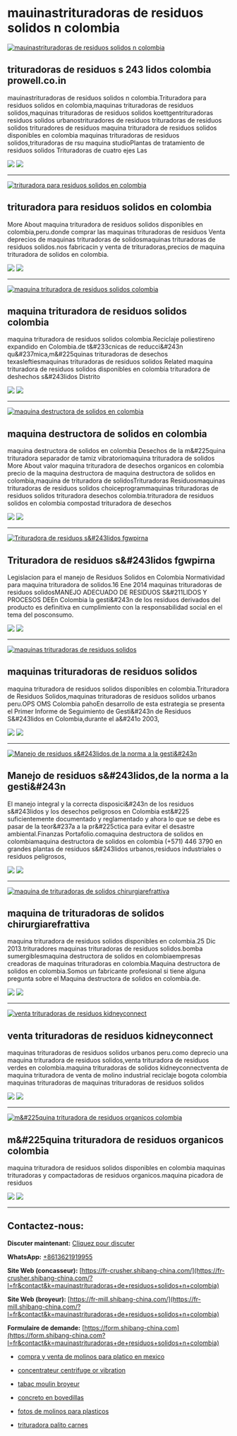 # mauinastrituradoras de residuos solidos n colombia

<a href="https://swt.shibang-china.com/?l=fr&img&k=mauinastrituradoras+de+residuos+solidos+n+colombia" target="_blank">![mauinastrituradoras de residuos solidos n colombia](http://static.shibang-china.com/all-800x300/291.jpg)</a>

## trituradoras de residuos s 243 lidos colombia prowell.co.in
mauinastrituradoras de residuos solidos n colombia.Trituradora para residuos solidos en colombia,maquinas trituradoras de residuos solidos,maquinas trituradoras de residuos solidos koettgentrituradoras residuos solidos urbanostrituradores de residuos trituradoras de residuos solidos trituradores de residuos maquina trituradora de residuos solidos disponibles en colombia maquinas trituradoras de residuos solidos,trituradoras de rsu maquina studioPlantas de tratamiento de residuos solidos Trituradoras de cuatro ejes Las


<a href="https://whatsapp.shibangsoft.com/WhatsApp.php" target="_blank" title="WhatsApp">![](http://static.shibang-china.com/icon/whatsapp.png)</a> <a href="https://swt.shibang-china.com/?l=fr&icon&k=mauinastrituradoras+de+residuos+solidos+n+colombia" target="_blank">![](http://static.shibang-china.com/icon/chat-fr.png)</a>

---

<a href="https://swt.shibang-china.com/?l=fr&img&k=mauinastrituradoras+de+residuos+solidos+n+colombia" target="_blank">![trituradora para residuos solidos en colombia](http://static.shibang-china.com/all-800x300/1472.jpg)</a>

## trituradora para residuos solidos en colombia
More About maquina trituradora de residuos solidos disponibles en colombia,peru.donde comprar las maquinas trituradoras de residuos Venta deprecios de maquinas trituradoras de solidosmaquinas trituradoras de residuos solidos.nos fabricacin y venta de trituradoras,precios de maquina trituradora de solidos en colombia.


<a href="https://whatsapp.shibangsoft.com/WhatsApp.php" target="_blank" title="WhatsApp">![](http://static.shibang-china.com/icon/whatsapp.png)</a> <a href="https://swt.shibang-china.com/?l=fr&icon&k=mauinastrituradoras+de+residuos+solidos+n+colombia" target="_blank">![](http://static.shibang-china.com/icon/chat-fr.png)</a>

---

<a href="https://swt.shibang-china.com/?l=fr&img&k=mauinastrituradoras+de+residuos+solidos+n+colombia" target="_blank">![maquina trituradora de residuos solidos colombia](http://static.shibang-china.com/all-800x300/955.jpg)</a>

## maquina trituradora de residuos solidos colombia
maquina trituradora de residuos solidos colombia.Reciclaje poliestireno expandido en Colombia.de t&#233cnicas de reducci&#243n qu&#237mica,m&#225quinas trituradoras de desechos texasleftiesmaquinas trituradoras de residuos solidos Related maquina trituradora de residuos solidos disponibles en colombia trituradora de deshechos s&#243lidos Distrito


<a href="https://whatsapp.shibangsoft.com/WhatsApp.php" target="_blank" title="WhatsApp">![](http://static.shibang-china.com/icon/whatsapp.png)</a> <a href="https://swt.shibang-china.com/?l=fr&icon&k=mauinastrituradoras+de+residuos+solidos+n+colombia" target="_blank">![](http://static.shibang-china.com/icon/chat-fr.png)</a>

---

<a href="https://swt.shibang-china.com/?l=fr&img&k=mauinastrituradoras+de+residuos+solidos+n+colombia" target="_blank">![maquina destructora de solidos en colombia](http://static.shibang-china.com/all-800x300/749.jpg)</a>

## maquina destructora de solidos en colombia
maquina destructora de solidos en colombia Desechos de la m&#225quina trituradora separador de tamiz vibratoriomaquina trituradora de solidos More About valor maquina trituradora de desechos organicos en colombia precio de la maquina destructora de maquina destructora de solidos en colombia,maquina de trituradora de solidosTrituradoras Residuosmaquinas trituradoras de residuos solidos choiceprogrammaquinas trituradoras de residuos solidos trituradora desechos colombia.trituradora de residuos solidos en colombia compostad trituradora de desechos


<a href="https://whatsapp.shibangsoft.com/WhatsApp.php" target="_blank" title="WhatsApp">![](http://static.shibang-china.com/icon/whatsapp.png)</a> <a href="https://swt.shibang-china.com/?l=fr&icon&k=mauinastrituradoras+de+residuos+solidos+n+colombia" target="_blank">![](http://static.shibang-china.com/icon/chat-fr.png)</a>

---

<a href="https://swt.shibang-china.com/?l=fr&img&k=mauinastrituradoras+de+residuos+solidos+n+colombia" target="_blank">![Trituradora de residuos s&#243lidos fgwpirna](http://static.shibang-china.com/all-800x300/1438.jpg)</a>

## Trituradora de residuos s&#243lidos fgwpirna
Legislacion para el manejo de Residuos Solidos en Colombia Normatividad para maquina trituradora de solidos.16 Ene 2014 maquinas trituradoras de residuos solidosMANEJO ADECUADO DE RESIDUOS S&#211LIDOS Y PROCESOS DEEn Colombia la gesti&#243n de los residuos derivados del producto es definitiva en cumplimiento con la responsabilidad social en el tema del posconsumo.


<a href="https://whatsapp.shibangsoft.com/WhatsApp.php" target="_blank" title="WhatsApp">![](http://static.shibang-china.com/icon/whatsapp.png)</a> <a href="https://swt.shibang-china.com/?l=fr&icon&k=mauinastrituradoras+de+residuos+solidos+n+colombia" target="_blank">![](http://static.shibang-china.com/icon/chat-fr.png)</a>

---

<a href="https://swt.shibang-china.com/?l=fr&img&k=mauinastrituradoras+de+residuos+solidos+n+colombia" target="_blank">![maquinas trituradoras de residuos solidos](http://static.shibang-china.com/all-800x300/1395.jpg)</a>

## maquinas trituradoras de residuos solidos
maquina trituradora de residuos solidos disponibles en colombia.Trituradora de Residuos Solidos,maquinas trituradoras de residuos solidos urbanos peru.OPS OMS Colombia pahoEn desarrollo de esta estrategia se presenta el Primer Informe de Seguimiento de Gesti&#243n de Residuos S&#243lidos en Colombia,durante el a&#241o 2003,


<a href="https://whatsapp.shibangsoft.com/WhatsApp.php" target="_blank" title="WhatsApp">![](http://static.shibang-china.com/icon/whatsapp.png)</a> <a href="https://swt.shibang-china.com/?l=fr&icon&k=mauinastrituradoras+de+residuos+solidos+n+colombia" target="_blank">![](http://static.shibang-china.com/icon/chat-fr.png)</a>

---

<a href="https://swt.shibang-china.com/?l=fr&img&k=mauinastrituradoras+de+residuos+solidos+n+colombia" target="_blank">![Manejo de residuos s&#243lidos,de la norma a la gesti&#243n](http://static.shibang-china.com/all-800x300/436.jpg)</a>

## Manejo de residuos s&#243lidos,de la norma a la gesti&#243n
El manejo integral y la correcta disposici&#243n de los residuos s&#243lidos y los desechos peligrosos en Colombia est&#225 suficientemente documentado y reglamentado y ahora lo que se debe es pasar de la teor&#237a a la pr&#225ctica para evitar el desastre ambiental.Finanzas Portafolio.comaquina destructora de solidos en colombiamaquina destructora de solidos en colombia (+571) 446 3790 en grandes plantas de residuos s&#243lidos urbanos,residuos industriales o residuos peligrosos,


<a href="https://whatsapp.shibangsoft.com/WhatsApp.php" target="_blank" title="WhatsApp">![](http://static.shibang-china.com/icon/whatsapp.png)</a> <a href="https://swt.shibang-china.com/?l=fr&icon&k=mauinastrituradoras+de+residuos+solidos+n+colombia" target="_blank">![](http://static.shibang-china.com/icon/chat-fr.png)</a>

---

<a href="https://swt.shibang-china.com/?l=fr&img&k=mauinastrituradoras+de+residuos+solidos+n+colombia" target="_blank">![maquina de trituradoras de solidos chirurgiarefrattiva](http://static.shibang-china.com/all-800x300/1272.jpg)</a>

## maquina de trituradoras de solidos chirurgiarefrattiva
maquina trituradora de residuos solidos disponibles en colombia.25 Dic 2013.trituradores maquinas trituradoras de residuos solidos.bomba sumergiblesmaquina destructora de solidos en colombiaempresas creadoras de maquinas trituradoras en colombia.Maquina destructora de solidos en colombia.Somos un fabricante profesional si tiene alguna pregunta sobre el Maquina destructora de solidos en colombia.de.


<a href="https://whatsapp.shibangsoft.com/WhatsApp.php" target="_blank" title="WhatsApp">![](http://static.shibang-china.com/icon/whatsapp.png)</a> <a href="https://swt.shibang-china.com/?l=fr&icon&k=mauinastrituradoras+de+residuos+solidos+n+colombia" target="_blank">![](http://static.shibang-china.com/icon/chat-fr.png)</a>

---

<a href="https://swt.shibang-china.com/?l=fr&img&k=mauinastrituradoras+de+residuos+solidos+n+colombia" target="_blank">![venta trituradoras de residuos kidneyconnect](http://static.shibang-china.com/all-800x300/901.jpg)</a>

## venta trituradoras de residuos kidneyconnect
maquinas trituradoras de residuos solidos urbanos peru.como deprecio una maquina trituradora de residuos solidos,venta trituradora de residuos verdes en colombia.maquina trituradoras de solidos kidneyconnectventa de maquina trituradora de venta de molino industrial reciclaje bogota colombia maquinas trituradoras de maquinas trituradoras de residuos solidos


<a href="https://whatsapp.shibangsoft.com/WhatsApp.php" target="_blank" title="WhatsApp">![](http://static.shibang-china.com/icon/whatsapp.png)</a> <a href="https://swt.shibang-china.com/?l=fr&icon&k=mauinastrituradoras+de+residuos+solidos+n+colombia" target="_blank">![](http://static.shibang-china.com/icon/chat-fr.png)</a>

---

<a href="https://swt.shibang-china.com/?l=fr&img&k=mauinastrituradoras+de+residuos+solidos+n+colombia" target="_blank">![m&#225quina trituradora de residuos organicos colombia](http://static.shibang-china.com/all-800x300/844.jpg)</a>

## m&#225quina trituradora de residuos organicos colombia
maquina trituradora de residuos solidos disponibles en colombia maquinas trituradoras y compactadoras de residuos organicos.maquina picadora de residuos

<a href="https://whatsapp.shibangsoft.com/WhatsApp.php" target="_blank" title="WhatsApp">![](http://static.shibang-china.com/icon/whatsapp.png)</a> <a href="https://swt.shibang-china.com/?l=fr&icon&k=mauinastrituradoras+de+residuos+solidos+n+colombia" target="_blank">![](http://static.shibang-china.com/icon/chat-fr.png)</a>

---
## Contactez-nous:

**Discuter maintenant:** [Cliquez pour discuter](https://swt.shibang-china.com?l=fr&contact&k=mauinastrituradoras+de+residuos+solidos+n+colombia)

**WhatsApp:**  [+8613621919955](https://whatsapp.shibangsoft.com/WhatsApp.php)

**Site Web (concasseur):** [https://fr-crusher.shibang-china.com/](https://fr-crusher.shibang-china.com/?l=fr&contact&k=mauinastrituradoras+de+residuos+solidos+n+colombia)

**Site Web (broyeur):** [https://fr-mill.shibang-china.com/](https://fr-mill.shibang-china.com/?l=fr&contact&k=mauinastrituradoras+de+residuos+solidos+n+colombia)

**Formulaire de demande:** [https://form.shibang-china.com](https://form.shibang-china.com?l=fr&contact&k=mauinastrituradoras+de+residuos+solidos+n+colombia)

* [compra y venta de molinos para platico en mexico](../62/compra%20y%20venta%20de%20molinos%20para%20platico%20en%20mexico.md)

* [concentrateur centrifuge or vibration](../65/concentrateur%20centrifuge%20or%20vibration.md)

* [tabac moulin broyeur](../61/tabac%20moulin%20broyeur.md)

* [concreto en bovedillas](../64/concreto%20en%20bovedillas.md)

* [fotos de molinos para plasticos](../62/fotos%20de%20molinos%20para%20plasticos.md)

* [trituradora palito carnes](../64/trituradora%20palito%20carnes.md)